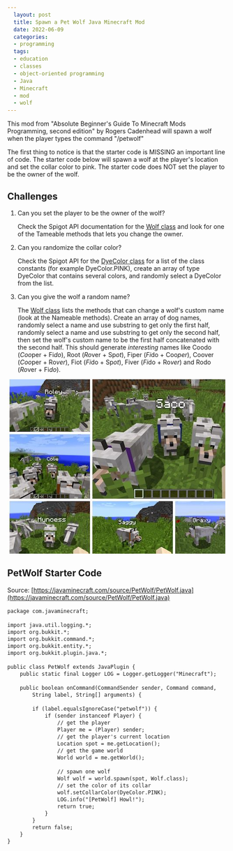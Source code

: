 ```yaml
---
  layout: post
  title: Spawn a Pet Wolf Java Minecraft Mod
  date: 2022-06-09
  categories:
  - programming
  tags:
  - education
  - classes
  - object-oriented programming
  - Java
  - Minecraft
  - mod
  - wolf
---
```


This mod from "Absolute Beginner's Guide To Minecraft Mods Programming, second edition" by Rogers Cadenhead will spawn a wolf when the player types the command "/petwolf"

The first thing to notice is that the starter code is MISSING an important line of code. The starter code below will spawn a wolf at the player's location and set the collar color to pink. The starter code does NOT set the player to be the owner of the wolf.

## Challenges

1. Can you set the player to be the owner of the wolf?

   Check the Spigot API documentation for the [Wolf class](https://helpch.at/docs/1.7.10/org/bukkit/entity/Wolf.html) and look for one of the Tameable methods that lets you change the owner.

2. Can you randomize the collar color?

   Check the Spigot API for the [DyeColor class](https://helpch.at/docs/1.7.10/org/bukkit/DyeColor.html) for a list of the class constants (for example DyeColor.PINK), create an array of type DyeColor that contains several colors, and randomly select a DyeColor from the list.

3. Can you give the wolf a random name?

   The [Wolf class](https://helpch.at/docs/1.7.10/org/bukkit/entity/Wolf.html) lists the methods that can change a wolf's custom name (look at the Nameable methods). Create an array of dog names, randomly select a name and use substring to get only the first half, randomly select a name and use substring to get only the second half, then set the wolf's custom name to be the first half concatenated with the second half. This should generate *interesting* names like Coodo (*Coo*per + Fi*do*), Root (*Ro*ver + Sp*ot*), Fiper (*Fi*do + Coo*per*), Coover (*Coo*per + Ro*ver*), Fiot (*Fi*do + Sp*ot*), Fiver (*Fi*do + Ro*ver*) and Rodo (*Ro*ver + Fi*do*).

![Demo of the PetWolf Minecraft mod](/assets/PetWolfMod.jpg)

## PetWolf Starter Code

Source: [https://javaminecraft.com/source/PetWolf/PetWolf.java](https://javaminecraft.com/source/PetWolf/PetWolf.java)

```
package com.javaminecraft;

import java.util.logging.*;
import org.bukkit.*;
import org.bukkit.command.*;
import org.bukkit.entity.*;
import org.bukkit.plugin.java.*;

public class PetWolf extends JavaPlugin {
    public static final Logger LOG = Logger.getLogger("Minecraft");

    public boolean onCommand(CommandSender sender, Command command,
        String label, String[] arguments) {

        if (label.equalsIgnoreCase("petwolf")) {
            if (sender instanceof Player) {
                // get the player
                Player me = (Player) sender;
                // get the player's current location
                Location spot = me.getLocation();
                // get the game world
                World world = me.getWorld();

                // spawn one wolf
                Wolf wolf = world.spawn(spot, Wolf.class);
                // set the color of its collar
                wolf.setCollarColor(DyeColor.PINK);
                LOG.info("[PetWolf] Howl!");
                return true;
            }
        }
        return false;
    }
}
```
